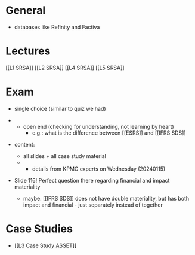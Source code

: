 # General
- databases like Refinity and Factiva
# Lectures
[[L1 SRSA]]
[[L2 SRSA]]
[[L4 SRSA]]
[[L5 SRSA]]

# Exam
- single choice (similar to quiz we had)
- + open end (checking for understanding, not learning by heart)
	- e.g.: what is the difference between [[ESRS]] and [[IFRS SDS]] 
- content: 
	- all slides + all case study material
	- + details from KPMG experts on Wednesday (20240115)

- Slide 116! Perfect question there regarding financial and impact materiality
	- maybe: [[IFRS SDS]] does not have double materiality, but has both impact and financial - just separately instead of together

# Case Studies
- [[L3 Case Study ASSET]]

